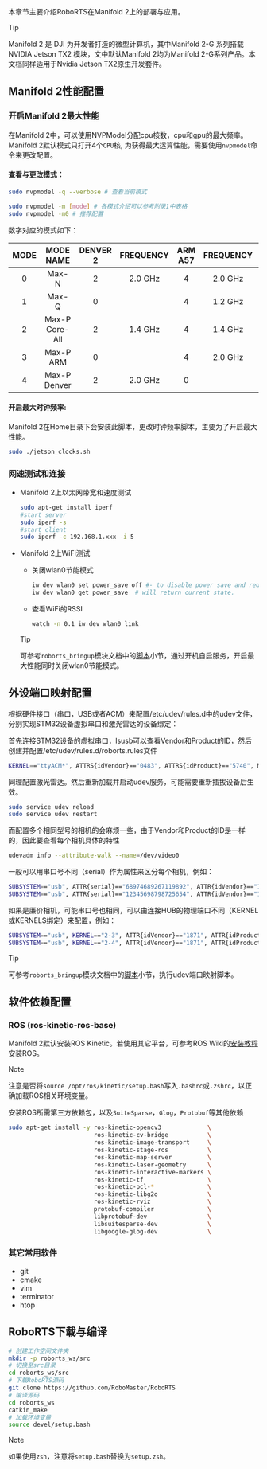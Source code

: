 本章节主要介绍RoboRTS在Manifold 2上的部署与应用。

> [!Tip]
>
> Manifold 2 是 DJI 为开发者打造的微型计算机，其中Manifold 2-G 系列搭载 NVIDIA Jetson TX2 模块，文中默认Manifold 2均为Manifold 2-G系列产品。本文档同样适用于Nvidia Jetson TX2原生开发套件。

## Manifold 2性能配置

### 开启Manifold 2最大性能

在Manifold 2中，可以使用NVPModel分配cpu核数，cpu和gpu的最大频率。Manifold 2默认模式只打开4个`CPU`核, 为获得最大运算性能，需要使用`nvpmodel`命令来更改配置。

#### 查看与更改模式：

```bash
sudo nvpmodel -q --verbose # 查看当前模式

sudo nvpmodel -m [mode] # 各模式介绍可以参考附录1中表格
sudo nvpmodel -m0 # 推荐配置
```
数字对应的模式如下：



| MODE |   MODE NAME    | DENVER 2 | FREQUENCY | ARM A57 | FREQUENCY | GPU FREQUENCY |
| :--: | :------------: | :------: | :-------: | :-----: | :-------: | :-----------: |
|  0   |     Max-N      |    2     |  2.0 GHz  |    4    |  2.0 GHz  |   1.30 Ghz    |
|  1   |     Max-Q      |    0     |           |    4    |  1.2 GHz  |   0.85 Ghz    |
|  2   | Max-P Core-All |    2     |  1.4 GHz  |    4    |  1.4 GHz  |   1.12 Ghz    |
|  3   |   Max-P ARM    |    0     |           |    4    |  2.0 GHz  |   1.12 Ghz    |
|  4   |  Max-P Denver  |    2     |  2.0 GHz  |    0    |           |   1.12 Ghz    |

#### 开启最大时钟频率:

Manifold 2在Home目录下会安装此脚本，更改时钟频率脚本，主要为了开启最大性能。

```bash
sudo ./jetson_clocks.sh
```

### 网速测试和连接

- Manifold 2上以太网带宽和速度测试

  ``` bash
  sudo apt-get install iperf
  #start server
  sudo iperf -s
  #start client
  sudo iperf -c 192.168.1.xxx -i 5
  ```

- Manifold 2上WiFi测试

  - 关闭wlan0节能模式

    ```bash
    iw dev wlan0 set power_save off #- to disable power save and reduce ping latency.
    iw dev wlan0 get power_save  # will return current state.

    ```

  - 查看WiFi的RSSI

    ```bash
    watch -n 0.1 iw dev wlan0 link
    ```

  > [!Tip]
  >
  > 可参考`roborts_bringup`模块文档中的[脚本](sdk_docs/roborts_bringup?id=脚本)小节，通过开机自启服务，开启最大性能同时关闭wlan0节能模式。


## 外设端口映射配置

  根据硬件接口（串口，USB或者ACM）来配置/etc/udev/rules.d中的udev文件，分别实现STM32设备虚拟串口和激光雷达的设备绑定：

  首先连接STM32设备的虚拟串口，lsusb可以查看Vendor和Product的ID，然后创建并配置/etc/udev/rules.d/roborts.rules文件

  ```bash
  KERNEL=="ttyACM*", ATTRS{idVendor}=="0483", ATTRS{idProduct}=="5740", MODE:="0777", SYMLINK+="serial_sdk"

  ```
  同理配置激光雷达。然后重新加载并启动udev服务，可能需要重新插拔设备后生效。

  ```bash
  sudo service udev reload
  sudo service udev restart
  ```

  而配置多个相同型号的相机的会麻烦一些，由于Vendor和Product的ID是一样的，因此要查看每个相机具体的特性

  ```bash
  udevadm info --attribute-walk --name=/dev/video0
  ```

  一般可以用串口号不同（serial）作为属性来区分每个相机，例如：

  ```bash
  SUBSYSTEM=="usb", ATTR{serial}=="68974689267119892", ATTR{idVendor}=="1871", ATTR{idProduct}=="0101", SYMLINK+="camera0"
  SUBSYSTEM=="usb", ATTR{serial}=="12345698798725654", ATTR{idVendor}=="1871", ATTR{idProduct}=="0101", SYMLINK+="camera1"
  ```

  如果是廉价相机，可能串口号也相同，可以由连接HUB的物理端口不同（KERNEL或KERNELS绑定）来配置，例如：

  ```bash
  SUBSYSTEM=="usb", KERNEL=="2-3", ATTR{idVendor}=="1871", ATTR{idProduct}=="0101", SYMLINK+="camera0"
  SUBSYSTEM=="usb", KERNEL=="2-4", ATTR{idVendor}=="1871", ATTR{idProduct}=="0101", SYMLINK+="camera1"
  ```

>[!Tip]
>
>可参考`roborts_bringup`模块文档中的[脚本](sdk_docs/roborts_bringup?id=脚本)小节，执行udev端口映射脚本。



## 软件依赖配置

### ROS (ros-kinetic-ros-base)

Manifold 2默认安装ROS Kinetic。若使用其它平台，可参考ROS Wiki的[安装教程](http://wiki.ros.org/kinetic/Installation/Ubuntu)安装ROS。

> [!Note]
>
> 注意是否将`source /opt/ros/kinetic/setup.bash`写入`.bashrc`或`.zshrc`，以正确加载ROS相关环境变量。

安装ROS所需第三方依赖包，以及`SuiteSparse`，`Glog`，`Protobuf`等其他依赖

```bash
sudo apt-get install -y ros-kinetic-opencv3             \
                        ros-kinetic-cv-bridge           \
                        ros-kinetic-image-transport     \
                        ros-kinetic-stage-ros           \
                        ros-kinetic-map-server          \
                        ros-kinetic-laser-geometry      \
                        ros-kinetic-interactive-markers \
                        ros-kinetic-tf                  \
                        ros-kinetic-pcl-*               \
                        ros-kinetic-libg2o              \
                        ros-kinetic-rviz                \
                        protobuf-compiler               \
                        libprotobuf-dev                 \
                        libsuitesparse-dev              \
                        libgoogle-glog-dev              \
```

### 其它常用软件

- git
- cmake
- vim
- terminator
- htop

## RoboRTS下载与编译


```bash
# 创建工作空间文件夹
mkdir -p roborts_ws/src
# 切换至src目录
cd roborts_ws/src
# 下载RoboRTS源码
git clone https://github.com/RoboMaster/RoboRTS
# 编译源码
cd roborts_ws
catkin_make 
# 加载环境变量
source devel/setup.bash
```

> [!Note]
>
> 如果使用`zsh`，注意将`setup.bash`替换为`setup.zsh`。
